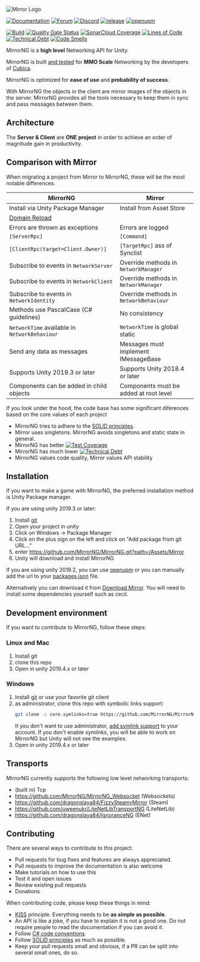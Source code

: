 ![Mirror Logo](https://i.imgur.com/we6li1x.png)

[![Documentation](https://img.shields.io/badge/documentation-brightgreen.svg)](https://mirrorng.github.io/MirrorNG/)
[![Forum](https://img.shields.io/badge/forum-brightgreen.svg)](https://forum.unity.com/threads/mirror-networking-for-unity-aka-hlapi-community-edition.425437/)
[![Discord](https://img.shields.io/discord/343440455738064897.svg)](https://discordapp.com/invite/N9QVxbM)
[![release](https://img.shields.io/github/release/MirrorNG/MirrorNG.svg)](https://github.com/MirrorNG/MirrorNG/releases/latest)
[![openupm](https://img.shields.io/npm/v/com.mirrorng.mirrorng?label=openupm&registry_uri=https://package.openupm.com)](https://openupm.com/packages/com.mirrorng.mirrorng/)

[![Build](https://github.com/MirrorNG/MirrorNG/workflows/CI/badge.svg)](https://github.com/MirrorNG/MirrorNG/actions?query=workflow%3ACI)
[![Quality Gate Status](https://sonarcloud.io/api/project_badges/measure?project=MirrorNG_MirrorNG&metric=alert_status)](https://sonarcloud.io/dashboard?id=MirrorNG_MirrorNG)
[![SonarCloud Coverage](https://sonarcloud.io/api/project_badges/measure?project=MirrorNG_MirrorNG&metric=coverage)](https://sonarcloud.io/component_measures?id=MirrorNG_MirrorNG&metric=coverage)
[![Lines of Code](https://sonarcloud.io/api/project_badges/measure?project=MirrorNG_MirrorNG&metric=ncloc)](https://sonarcloud.io/dashboard?id=MirrorNG_MirrorNG)
[![Technical Debt](https://sonarcloud.io/api/project_badges/measure?project=MirrorNG_MirrorNG&metric=sqale_index)](https://sonarcloud.io/dashboard?id=MirrorNG_MirrorNG)
[![Code Smells](https://sonarcloud.io/api/project_badges/measure?project=MirrorNG_MirrorNG&metric=code_smells)](https://sonarcloud.io/dashboard?id=MirrorNG_MirrorNG)


MirrorNG is a **high level** Networking API for Unity.

MirrorNG is built [and tested](https://www.youtube.com/watch?v=mDCNff1S9ZU) for **MMO Scale** Networking by the developers of  [Cubica](https://cubica.net).

MirrorNG is optimized for **ease of use** and **probability of success**.

With MirrorNG the objects in the client are mirror images of the objects in the server.  MirrorNG provides all the tools necessary to keep them in sync and pass messages between them.

## Architecture
The **Server & Client** are **ONE project** in order to achieve an order of magnitude gain in productivity.

## Comparison with Mirror
When migrating a project from Mirror to MirrorNG, these will be the most notable differences.

| MirrorNG                                                                                      | Mirror                                 |
| --------------------------------------------------------------------------------------------- | -------------------------------------- |
| Install via Unity Package Manager                                                             | Install from Asset Store               |
| [Domain Reload](https://blogs.unity3d.com/2019/11/05/enter-play-mode-faster-in-unity-2019-3/) |                                        |
| Errors are thrown as exceptions                                                               | Errors are logged                      |
| `[ServerRpc]`                                                                                 | `[Command]`                            |
| `[ClientRpc(target=Client.Owner)]`                                                            | `[TargetRpc]`  ass of Synclist         |
| Subscribe to events in `NetworkServer`                                                        | Override methods in `NetworkManager`   |
| Subscribe to events in `NetworkClient`                                                        | Override methods in `NetworkManager`   |
| Subscribe to events in `NetworkIdentity`                                                      | Override methods in `NetworkBehaviour` |
| Methods use PascalCase (C# guidelines)                                                        | No consistency                         |
| `NetworkTime` available in `NetworkBehaviour`                                                 | `NetworkTime` is global static         |
| Send any data as messages                                                                     | Messages must implement IMessageBase   |
| Supports Unity 2019.3 or later                                                                | Supports Unity 2018.4 or later         |
| Components can be added in child objects                                                      | Components must be added at root level |

If you look under the hood,  the code base has some significant diferences based on the core values of each project
* MirrorNG tries to adhere to the [SOLID principles](https://en.wikipedia.org/wiki/SOLID).
* Mirror uses singletons.  MirrorNG avoids singletons and static state in general.
* MirrorNG has better  [![Test Coverage](https://sonarcloud.io/api/project_badges/measure?project=MirrorNG_MirrorNG&metric=coverage)](https://sonarcloud.io/dashboard?id=MirrorNG_MirrorNG)
* MirrorNG has much lower [![Technical Debt](https://sonarcloud.io/api/project_badges/measure?project=MirrorNG_MirrorNG&metric=sqale_index)](https://sonarcloud.io/dashboard?id=MirrorNG_MirrorNG)
* MirrorNG values code quality,  Mirror values API stability

## Installation
If you want to make a game with MirrorNG, the preferred installation method is Unity Package manager.

If you are using unity 2019.3 or later: 

1) Install [git](https://www.git-scm.com/)
2) Open your project in unity
3) Click on Windows -> Package Manager
4) Click on the plus sign on the left and click on "Add package from git URL..."
5) enter https://github.com/MirrorNG/MirrorNG.git?path=/Assets/Mirror
6) Unity will download and install MirrorNG

If you are using unity 2019.2, you can use [openupm](https://openupm.com/packages/com.mirrorng.mirrorng/) or you can manually add the url to your [packages.json](https://docs.unity3d.com/Manual/upm-git.html) file. 

Alternatively you can download it from [Download Mirror](https://github.com/MirrorNG/MirrorNG/releases).  You will need to install some dependencies yourself such as cecil.

## Development environment
If you want to contribute to  MirrorNG, follow these steps:

### Linux and Mac
1) Install git
2) clone this repo
3) Open in unity 2019.4.x or later

### Windows
1) Install [git](https://git-scm.com/download/win) or use your favorite git client
2) as administrator, clone this repo with symbolic links support:
    ```sh
    git clone -c core.symlinks=true https://github.com/MirrorNG/MirrorNG.git
    ```
    It you don't want to use administrator, [add symlink support](https://www.joshkel.com/2018/01/18/symlinks-in-windows/) to your account.
    If you don't enable symlinks, you will be able to work on MirrorNG but Unity will not see the examples.
3) Open in unity 2019.4.x or later

## Transports
MirrorNG currently supports the following low level networking transports:

* (built in) Tcp
* https://github.com/MirrorNG/MirrorNG_Websocket (Websockets)
* https://github.com/dragonslaya84/FizzySteamyMirror (Steam)
* https://github.com/uweenukr/LiteNetLibTransportNG (LiteNetLib)
* https://github.com/dragonslaya84/IgnoranceNG (ENet)

## Contributing

There are several ways to contribute to this project:

* Pull requests for bug fixes and features are always appreciated.
* Pull requests to improve the documentation is also welcome
* Make tutorials on how to use this
* Test it and open issues
* Review existing pull requests
* Donations

When contributing code, please keep these things in mind:

* [KISS](https://en.wikipedia.org/wiki/KISS_principle) principle. Everything needs to be **as simple as possible**. 
* An API is like a joke,  if you have to explain it is not a good one.  Do not require people to read the documentation if you can avoid it.
* Follow [C# code conventions](https://docs.microsoft.com/en-us/dotnet/csharp/programming-guide/inside-a-program/coding-conventions).
* Follow [SOLID principles](https://en.wikipedia.org/wiki/SOLID) as much as possible. 
* Keep your pull requests small and obvious,  if a PR can be split into several small ones, do so.

